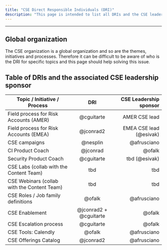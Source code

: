 ```yaml
---
title: "CSE Direct Responsible Individuals (DRI)"
description: "This page is intended to list all DRIs and the CSE leadership sponsors"
---
```


---

## Global organization

The CSE organization is a global organization and so are the themes, initiatives and processes. Therefore it can be difficult to be aware of who is the DRI for specific topics and this page should help solving this issue.

## Table of DRIs and the associated CSE leadership sponsor

| Topic / Initiative / Process                |      DRI               |  CSE Leadership sponsor  |
|---------------------------------------------|:----------------------:|-------------------------:|
| Field process for Risk Accounts (AMER)      |  @cguitarte             | AMER CSE lead           |
| Field process for Risk Accounts (EMEA)      |  @jconrad2              | EMEA CSE lead (@esivak) |
| CSE campaigns                               |  @nesplin               | @afrusciano             |
| CI Product Coach                            |  @jconrad               | @ofalk                  |
| Security Product Coach                      |  @cguitarte             | tbd (@esivak)           |
| CSE Labs (collab with the Content Team)     |  tbd                    | tbd                     |
| CSE Webinars (collab with the Content Team) |  tbd                    | tbd                     |
| CSE Roles / Job family definitions          |  @ofalk                 | @afrusciano             |
| CSE Enablement                              |  @jconrad2 + @cguitarte | @ofalk                  |
| CSE Escalation process                      |  @cguitarte             | @ofalk                  |
| CSE Tools: Calendly                         |  @ofalk                 | @afrusciano             |
| CSE Offerings Catalog                       |  @jconrad2              | @afrusciano             |
